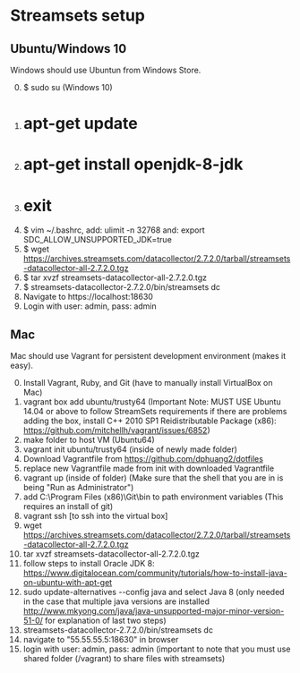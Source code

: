 # Streamsets setup 

## Ubuntu/Windows 10

Windows should use Ubuntun from Windows Store.

0. $ sudo su (Windows 10)
0. # apt-get update
0. # apt-get install openjdk-8-jdk
0. # exit
0. $ vim ~/.bashrc, add: ulimit -n 32768 and: export SDC\_ALLOW\_UNSUPPORTED\_JDK=true
0. $ wget https://archives.streamsets.com/datacollector/2.7.2.0/tarball/streamsets-datacollector-all-2.7.2.0.tgz
0. $ tar xvzf streamsets-datacollector-all-2.7.2.0.tgz
0. $ streamsets-datacollector-2.7.2.0/bin/streamsets dc
0. Navigate to https://localhost:18630
0. Login with user: admin, pass: admin

## Mac

Mac should use Vagrant for persistent development environment (makes it easy).

0. Install Vagrant, Ruby, and Git (have to manually install VirtualBox on Mac)
0. vagrant box add ubuntu/trusty64 (Important Note: MUST USE Ubuntu 14.04 or above to follow StreamSets requirements if there are problems adding the box, install C++ 2010 SP1 Reidistributable Package (x86): https://github.com/mitchellh/vagrant/issues/6852)
0. make folder to host VM (Ubuntu64)
0. vagrant init ubuntu/trusty64 (inside of newly made folder)
0. Download Vagrantfile from https://github.com/dphuang2/dotfiles
0. replace new Vagrantfile made from init with downloaded Vagrantfile
0. vagrant up (inside of folder) (Make sure that the shell that you are in is being "Run as Administrator")
0. add C:\Program Files (x86)\Git\bin to path environment variables (This requires an install of git)
0. vagrant ssh [to ssh into the virtual box]
0. wget https://archives.streamsets.com/datacollector/2.7.2.0/tarball/streamsets-datacollector-all-2.7.2.0.tgz 
0. tar xvzf streamsets-datacollector-all-2.7.2.0.tgz
0. follow steps to install Oracle JDK 8: https://www.digitalocean.com/community/tutorials/how-to-install-java-on-ubuntu-with-apt-get
0. sudo update-alternatives --config java and select Java 8 (only needed in the case that multiple java versions are installed http://www.mkyong.com/java/java-unsupported-major-minor-version-51-0/ for explanation of last two steps)
0. streamsets-datacollector-2.7.2.0/bin/streamsets dc
0. navigate to "55.55.55.5:18630" in browser
0. login with user: admin, pass: admin (important to note that you must use shared folder (/vagrant) to share files with streamsets)


